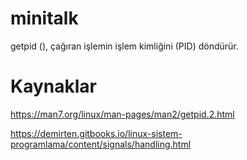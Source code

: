 # minitalk



getpid (), çağıran işlemin işlem kimliğini (PID) döndürür.


# Kaynaklar 

https://man7.org/linux/man-pages/man2/getpid.2.html

https://demirten.gitbooks.io/linux-sistem-programlama/content/signals/handling.html